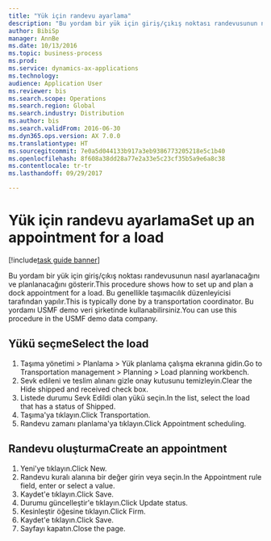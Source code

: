 ```yaml
--- 
title: "Yük için randevu ayarlama"
description: "Bu yordam bir yük için giriş/çıkış noktası randevusunun nasıl ayarlanacağını ve planlanacağını gösterir."
author: BibiSp
manager: AnnBe
ms.date: 10/13/2016
ms.topic: business-process
ms.prod: 
ms.service: dynamics-ax-applications
ms.technology: 
audience: Application User
ms.reviewer: bis
ms.search.scope: Operations
ms.search.region: Global
ms.search.industry: Distribution
ms.author: bis
ms.search.validFrom: 2016-06-30
ms.dyn365.ops.version: AX 7.0.0
ms.translationtype: HT
ms.sourcegitcommit: 7e0a5d044133b917a3eb9386773205218e5c1b40
ms.openlocfilehash: 8f608a38dd28a77e2a33e5c23cf35b5a9e6a8c38
ms.contentlocale: tr-tr
ms.lasthandoff: 09/29/2017

---
```

# <a name="set-up-an-appointment-for-a-load"></a><span data-ttu-id="45ec3-103">Yük için randevu ayarlama</span><span class="sxs-lookup"><span data-stu-id="45ec3-103">Set up an appointment for a load</span></span>

[!include[task guide banner](../../includes/task-guide-banner.md)]

<span data-ttu-id="45ec3-104">Bu yordam bir yük için giriş/çıkış noktası randevusunun nasıl ayarlanacağını ve planlanacağını gösterir.</span><span class="sxs-lookup"><span data-stu-id="45ec3-104">This procedure shows how to set up and plan a dock appointment for a load.</span></span> <span data-ttu-id="45ec3-105">Bu genellikle taşımacılık düzenleyicisi tarafından yapılır.</span><span class="sxs-lookup"><span data-stu-id="45ec3-105">This is typically done by a transportation coordinator.</span></span> <span data-ttu-id="45ec3-106">Bu yordamı USMF demo veri şirketinde kullanabilirsiniz.</span><span class="sxs-lookup"><span data-stu-id="45ec3-106">You can use this procedure in the USMF demo data company.</span></span>


## <a name="select-the-load"></a><span data-ttu-id="45ec3-107">Yükü seçme</span><span class="sxs-lookup"><span data-stu-id="45ec3-107">Select the load</span></span>
1. <span data-ttu-id="45ec3-108">Taşıma yönetimi > Planlama > Yük planlama çalışma ekranına gidin.</span><span class="sxs-lookup"><span data-stu-id="45ec3-108">Go to Transportation management > Planning > Load planning workbench.</span></span>
2. <span data-ttu-id="45ec3-109">Sevk edileni ve teslim alınanı gizle onay kutusunu temizleyin.</span><span class="sxs-lookup"><span data-stu-id="45ec3-109">Clear the Hide shipped and received check box.</span></span>
3. <span data-ttu-id="45ec3-110">Listede durumu Sevk Edildi olan yükü seçin.</span><span class="sxs-lookup"><span data-stu-id="45ec3-110">In the list, select the load that has a status of Shipped.</span></span>
4. <span data-ttu-id="45ec3-111">Taşıma'ya tıklayın.</span><span class="sxs-lookup"><span data-stu-id="45ec3-111">Click Transportation.</span></span>
5. <span data-ttu-id="45ec3-112">Randevu zamanı planlama'ya tıklayın.</span><span class="sxs-lookup"><span data-stu-id="45ec3-112">Click Appointment scheduling.</span></span>

## <a name="create-an-appointment"></a><span data-ttu-id="45ec3-113">Randevu oluşturma</span><span class="sxs-lookup"><span data-stu-id="45ec3-113">Create an appointment</span></span>
1. <span data-ttu-id="45ec3-114">Yeni'ye tıklayın.</span><span class="sxs-lookup"><span data-stu-id="45ec3-114">Click New.</span></span>
2. <span data-ttu-id="45ec3-115">Randevu kuralı alanına bir değer girin veya seçin.</span><span class="sxs-lookup"><span data-stu-id="45ec3-115">In the Appointment rule field, enter or select a value.</span></span>
3. <span data-ttu-id="45ec3-116">Kaydet'e tıklayın.</span><span class="sxs-lookup"><span data-stu-id="45ec3-116">Click Save.</span></span>
4. <span data-ttu-id="45ec3-117">Durumu güncelleştir'e tıklayın.</span><span class="sxs-lookup"><span data-stu-id="45ec3-117">Click Update status.</span></span>
5. <span data-ttu-id="45ec3-118">Kesinleştir öğesine tıklayın.</span><span class="sxs-lookup"><span data-stu-id="45ec3-118">Click Firm.</span></span>
6. <span data-ttu-id="45ec3-119">Kaydet'e tıklayın.</span><span class="sxs-lookup"><span data-stu-id="45ec3-119">Click Save.</span></span>
7. <span data-ttu-id="45ec3-120">Sayfayı kapatın.</span><span class="sxs-lookup"><span data-stu-id="45ec3-120">Close the page.</span></span>



